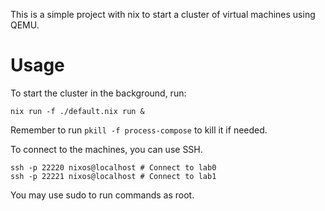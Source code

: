 This is a simple project with nix to start a cluster of virtual machines using QEMU.

# Usage

To start the cluster in the background, run:

```
nix run -f ./default.nix run &
```

Remember to run `pkill -f process-compose` to kill it if needed.

To connect to the machines, you can use SSH.

```
ssh -p 22220 nixos@localhost # Connect to lab0
ssh -p 22221 nixos@localhost # Connect to lab1
```

You may use sudo to run commands as root.
